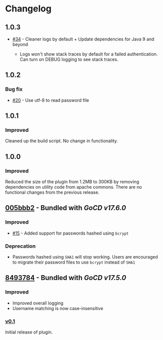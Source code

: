 # Changelog

## 1.0.3

- [#34](https://github.com/gocd/gocd-filebased-authentication-plugin/pull/34) - Cleaner logs by default + Update dependencies for Java 9 and beyond

  - Logs won't show stack traces by default for a failed authentication. Can turn on DEBUG logging to see stack traces.

## 1.0.2

### Bug fix

- [#20](https://github.com/gocd/gocd-filebased-authentication-plugin/issues/20) - Use utf-8 to read password file

## 1.0.1

### Improved

Cleaned up the build script. No change in functionality.

## 1.0.0

### Improved

Reduced the size of the plugin from 1.2MB to 300KB by removing dependencies on utility code from apache commons. There are no functional changes from the previous release.

## [005bbb2](https://github.com/gocd/filebased-authentication-plugin/commit/005bbb25e8abd444fdcb3fae1c311ccba53bb3c8) - Bundled with *GoCD v17.6.0*

### Improved

* [#15](https://github.com/gocd/filebased-authentication-plugin/pull/15) - Added support for passwords hashed using `bcrypt`

### Deprecation

* Passwords hashed using `SHA1` will stop working. Users are encouraged to migrate their password files to use `bcrypt` instead of `SHA1`

## [8493784](https://github.com/gocd/filebased-authentication-plugin/commit/84937847b9fd113e87d34a1a7f035577c698b580) - Bundled with *GoCD v17.5.0*

### Improved

* Improved overall logging
* Username matching is now case-insensitive

### [v0.1](https://github.com/gocd/filebased-authentication-plugin/releases/tag/v0.1)


Initial release of plugin.
